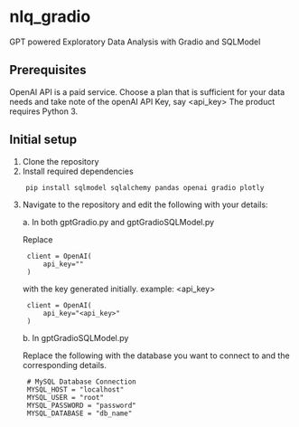 # nlq_gradio
GPT powered Exploratory Data Analysis with Gradio and SQLModel

## Prerequisites
OpenAI API is a paid service. Choose a plan that is sufficient for your data needs and take note of the openAI API Key, say <api_key>
The product requires Python 3.

## Initial setup
1. Clone the repository
2. Install required dependencies
```
    pip install sqlmodel sqlalchemy pandas openai gradio plotly
```
3. Navigate to the repository and edit the following with your details:

   a. In both gptGradio.py and gptGradioSQLModel.py

   Replace
       
        client = OpenAI(
            api_key=""
        )
    with the key generated initially. example: <api_key>
    
        client = OpenAI(
            api_key="<api_key>"
        )
   
    b. In gptGradioSQLModel.py
   
    Replace the following with the database you want to connect to and the corresponding details.
   
        # MySQL Database Connection
        MYSQL_HOST = "localhost"
        MYSQL_USER = "root"
        MYSQL_PASSWORD = "password"
        MYSQL_DATABASE = "db_name"
